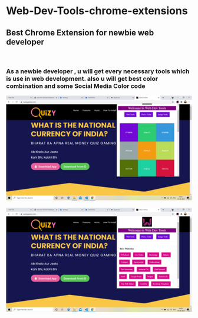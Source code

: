 # Web-Dev-Tools-chrome-extensions



<h2>Best Chrome Extension for newbie web developer</h2>
<br/>
<h3>As a newbie developer , u will get every necessary tools which is use in web development. also u will get best color combination and some Social Media Color code </h3>

![alt text](https://github.com/atanu20/Web-Dev-Tools-chrome-extensions/blob/master/two.png)
<br/>
<br/>
![alt text](https://github.com/atanu20/Web-Dev-Tools-chrome-extensions/blob/master/one.png)
